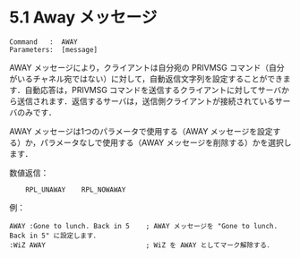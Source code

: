 # 5.1 Away メッセージ
```
Command   :  AWAY
Parameters:  [message]
```

AWAY メッセージにより，クライアントは自分宛の PRIVMSG コマンド（自分がいるチャネル宛ではない）に対して，自動返信文字列を設定することができます．自動応答は，PRIVMSG コマンドを送信するクライアントに対してサーバから送信されます．返信するサーバは，送信側クライアントが接続されているサーバのみです．

AWAY メッセージは1つのパラメータで使用する（AWAY メッセージを設定する）か，パラメータなしで使用する（AWAY メッセージを削除する）かを選択します．

数値返信：
```
    RPL_UNAWAY    RPL_NOWAWAY
```

例：
```
AWAY :Gone to lunch. Back in 5    ; AWAY メッセージを "Gone to lunch.  Back in 5" に設定します．
:WiZ AWAY                         ; WiZ を AWAY としてマーク解除する．
```
